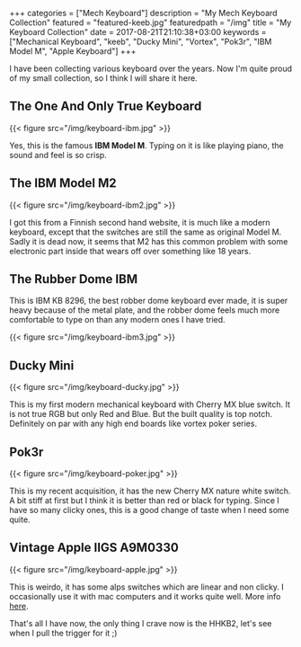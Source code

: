 +++
categories = ["Mech Keyboard"]
description = "My Mech Keyboard Collection"
featured = "featured-keeb.jpg"
featuredpath = "/img"
title = "My Keyboard Collection"
date = 2017-08-21T21:10:38+03:00
keywords = ["Mechanical Keyboard", "keeb", "Ducky Mini", "Vortex", "Pok3r", "IBM Model M", "Apple Keyboard"]
+++

I have been collecting various keyboard over the years. Now I'm quite proud of my small collection, so I think I will share it here.

## The One And Only True Keyboard

{{< figure src="/img/keyboard-ibm.jpg" >}}

Yes, this is the famous **IBM Model M**. Typing on it is like playing piano, the sound and feel is so crisp.

## The IBM Model M2

{{< figure src="/img/keyboard-ibm2.jpg" >}}

I got this from a Finnish second hand website, it is much like a modern keyboard, except that the switches are still the same as original Model M. Sadly it is dead now, it seems that M2 has this common problem with some electronic part inside that wears off over something like 18 years.

## The Rubber Dome IBM
This is IBM KB 8296, the best robber dome keyboard ever made, it is super heavy because of the metal plate, and the robber dome feels much more comfortable to type on than any modern ones I have tried.

{{< figure src="/img/keyboard-ibm3.jpg" >}}

## Ducky Mini
{{< figure src="/img/keyboard-ducky.jpg" >}}

This is my first modern mechanical keyboard with Cherry MX blue switch. It is not true RGB but only Red and Blue. But the built quality is top notch. Definitely on par with any high end boards like vortex poker series.

## Pok3r
{{< figure src="/img/keyboard-poker.jpg" >}}


This is my recent acquisition, it has the new Cherry MX nature white switch. A bit stiff at first but I think it is better than red or black for typing. Since I have so many clicky ones, this is a good change of taste when I need some quite.

## Vintage Apple IIGS A9M0330

{{< figure src="/img/keyboard-apple.jpg" >}}

This is weirdo, it has some alps switches which are linear and non clicky. I occasionally use it with mac computers and it works quite well. More info [here](https://deskthority.net/wiki/Apple_Desktop_Bus_Keyboard).

That's all I have now, the only thing I crave now is the HHKB2, let's see when I pull the trigger for it ;)
